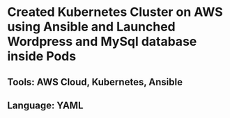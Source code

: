 # Created Kubernetes Cluster on AWS using Ansible and Launched Wordpress and MySql database inside Pods
## Tools: AWS Cloud, Kubernetes, Ansible
## Language: YAML
